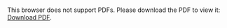 <object data="/hacking-tools/hacking_tools_cheat_sheet_v1.0.pdf" type="application/pdf" width="700px" height="700px">
    <embed src="/hacking-tools/hacking_tools_cheat_sheet_v1.0.pdf">
        <p>This browser does not support PDFs. Please download the PDF to view it: <a href="https://blog.compass-security.com/2019/10/hacking-tools-cheat-sheet/">Download PDF</a>.</p>
    </embed>
</object>